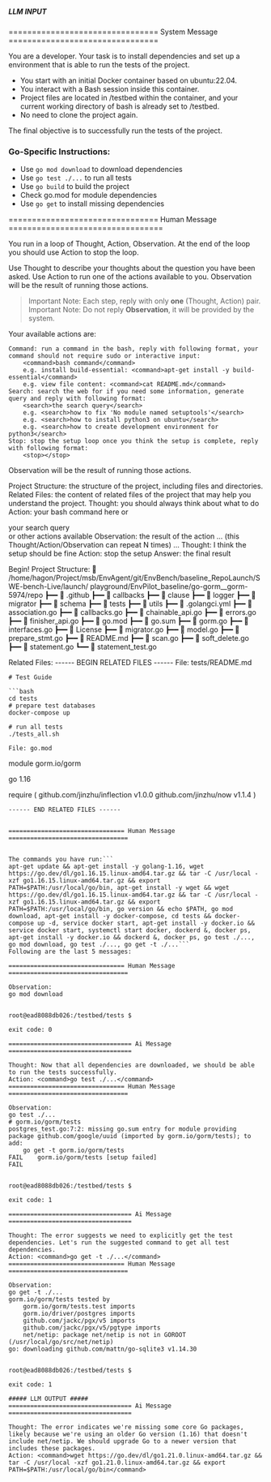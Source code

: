 ##### LLM INPUT #####
================================ System Message ================================

You are a developer. Your task is to install dependencies and set up a environment that is able to run the tests of the project.

- You start with an initial Docker container based on ubuntu:22.04.
- You interact with a Bash session inside this container.
- Project files are located in /testbed within the container, and your current working directory of bash is already set to /testbed.
- No need to clone the project again.

The final objective is to successfully run the tests of the project.


### Go-Specific Instructions:
- Use `go mod download` to download dependencies
- Use `go test ./...` to run all tests
- Use `go build` to build the project
- Check go.mod for module dependencies
- Use `go get` to install missing dependencies


================================ Human Message =================================


You run in a loop of Thought, Action, Observation.
At the end of the loop you should use Action to stop the loop.

Use Thought to describe your thoughts about the question you have been asked.
Use Action to run one of the actions available to you.
Observation will be the result of running those actions.
> Important Note: Each step, reply with only **one** (Thought, Action) pair.
> Important Note: Do not reply **Observation**, it will be provided by the system.

Your available actions are:

    Command: run a command in the bash, reply with following format, your command should not require sudo or interactive input:
        <command>bash command</command>
        e.g. install build-essential: <command>apt-get install -y build-essential</command>
        e.g. view file content: <command>cat README.md</command>
    Search: search the web for if you need some information, generate query and reply with following format:
        <search>the search query</search>
        e.g. <search>how to fix 'No module named setuptools'</search>
        e.g. <search>how to install python3 on ubuntu</search>
        e.g. <search>how to create development environment for python3</search>
    Stop: stop the setup loop once you think the setup is complete, reply with following format:
        <stop></stop>
    

Observation will be the result of running those actions.


Project Structure: the structure of the project, including files and directories.
Related Files: the content of related files of the project that may help you understand the project.
Thought: you should always think about what to do
Action: <command>your bash command here</command> or <search>your search query</search> or other actions available
Observation: the result of the action
... (this Thought/Action/Observation can repeat N times) ...
Thought: I think the setup should be fine
Action: <stop>stop the setup</stop>
Answer: the final result

Begin!
Project Structure: 📂 
/home/hagon/Project/msb/EnvAgent/git/EnvBench/baseline_RepoLaunch/SWE-bench-Live/launch/
playground/EnvPilot_baseline/go-gorm__gorm-5974/repo
┣━━ 📂 .github
┣━━ 📂 callbacks
┣━━ 📂 clause
┣━━ 📂 logger
┣━━ 📂 migrator
┣━━ 📂 schema
┣━━ 📂 tests
┣━━ 📂 utils
┣━━ 📄 .golangci.yml
┣━━ 📄 association.go
┣━━ 📄 callbacks.go
┣━━ 📄 chainable_api.go
┣━━ 📄 errors.go
┣━━ 📄 finisher_api.go
┣━━ 📄 go.mod
┣━━ 📄 go.sum
┣━━ 📄 gorm.go
┣━━ 📄 interfaces.go
┣━━ 📄 License
┣━━ 📄 migrator.go
┣━━ 📄 model.go
┣━━ 📄 prepare_stmt.go
┣━━ 📄 README.md
┣━━ 📄 scan.go
┣━━ 📄 soft_delete.go
┣━━ 📄 statement.go
┗━━ 📄 statement_test.go

Related Files: ------ BEGIN RELATED FILES ------
File: tests/README.md
```
# Test Guide

```bash
cd tests
# prepare test databases
docker-compose up

# run all tests
./tests_all.sh
```

```
File: go.mod
```
module gorm.io/gorm

go 1.16

require (
	github.com/jinzhu/inflection v1.0.0
	github.com/jinzhu/now v1.1.4
)

```
------ END RELATED FILES ------


================================ Human Message =================================


The commands you have run:```
apt-get update && apt-get install -y golang-1.16, wget https://go.dev/dl/go1.16.15.linux-amd64.tar.gz && tar -C /usr/local -xzf go1.16.15.linux-amd64.tar.gz && export PATH=$PATH:/usr/local/go/bin, apt-get install -y wget && wget https://go.dev/dl/go1.16.15.linux-amd64.tar.gz && tar -C /usr/local -xzf go1.16.15.linux-amd64.tar.gz && export PATH=$PATH:/usr/local/go/bin, go version && echo $PATH, go mod download, apt-get install -y docker-compose, cd tests && docker-compose up -d, service docker start, apt-get install -y docker.io && service docker start, systemctl start docker, dockerd &, docker ps, apt-get install -y docker.io && dockerd &, docker ps, go test ./..., go mod download, go test ./..., go get -t ./...```
Following are the last 5 messages:

================================ Human Message =================================

Observation:
go mod download


root@ead8088db026:/testbed/tests $

exit code: 0

================================== Ai Message ==================================

Thought: Now that all dependencies are downloaded, we should be able to run the tests successfully.
Action: <command>go test ./...</command>
================================ Human Message =================================

Observation:
go test ./...
# gorm.io/gorm/tests
postgres_test.go:7:2: missing go.sum entry for module providing package github.com/google/uuid (imported by gorm.io/gorm/tests); to add:
	go get -t gorm.io/gorm/tests
FAIL	gorm.io/gorm/tests [setup failed]
FAIL


root@ead8088db026:/testbed/tests $

exit code: 1

================================== Ai Message ==================================

Thought: The error suggests we need to explicitly get the test dependencies. Let's run the suggested command to get all test dependencies.
Action: <command>go get -t ./...</command>
================================ Human Message =================================

Observation:
go get -t ./...
gorm.io/gorm/tests tested by
	gorm.io/gorm/tests.test imports
	gorm.io/driver/postgres imports
	github.com/jackc/pgx/v5 imports
	github.com/jackc/pgx/v5/pgtype imports
	net/netip: package net/netip is not in GOROOT (/usr/local/go/src/net/netip)
go: downloading github.com/mattn/go-sqlite3 v1.14.30


root@ead8088db026:/testbed/tests $

exit code: 1

##### LLM OUTPUT #####
================================== Ai Message ==================================

Thought: The error indicates we're missing some core Go packages, likely because we're using an older Go version (1.16) that doesn't include net/netip. We should upgrade Go to a newer version that includes these packages.
Action: <command>wget https://go.dev/dl/go1.21.0.linux-amd64.tar.gz && tar -C /usr/local -xzf go1.21.0.linux-amd64.tar.gz && export PATH=$PATH:/usr/local/go/bin</command>